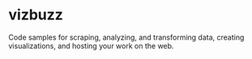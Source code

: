 # vizbuzz
Code samples for scraping, analyzing, and transforming data, creating visualizations, and hosting your work on the web.

